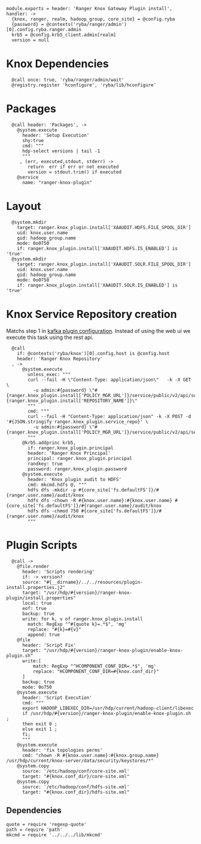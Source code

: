 
    module.exports = header: 'Ranger Knox Gateway Plugin install', handler: ->
      {knox, ranger, realm, hadoop_group, core_site} = @config.ryba
      {password} = @contexts('ryba/ranger/admin')[0].config.ryba.ranger.admin
      krb5 = @config.krb5_client.admin[realm]
      version = null

# Knox Dependencies

      @call once: true, 'ryba/ranger/admin/wait'
      @registry.register 'hconfigure', 'ryba/lib/hconfigure'

# Packages

      @call header: 'Packages', ->
        @system.execute
          header: 'Setup Execution'
          shy:true
          cmd: """
          hdp-select versions | tail -1
          """
         , (err, executed,stdout, stderr) ->
            return  err if err or not executed
            version = stdout.trim() if executed
        @service
          name: "ranger-knox-plugin"

# Layout

      @system.mkdir
        target: ranger.knox_plugin.install['XAAUDIT.HDFS.FILE_SPOOL_DIR']
        uid: knox.user.name
        gid: hadoop_group.name
        mode: 0o0750
        if: ranger.knox_plugin.install['XAAUDIT.HDFS.IS_ENABLED'] is 'true'
      @system.mkdir
        target: ranger.knox_plugin.install['XAAUDIT.SOLR.FILE_SPOOL_DIR']
        uid: knox.user.name
        gid: hadoop_group.name
        mode: 0o0750
        if: ranger.knox_plugin.install['XAAUDIT.SOLR.IS_ENABLED'] is 'true'

# Knox Service Repository creation
Matchs step 1 in [kafka plugin configuration][kafka-plugin]. Instead of using the web ui
we execute this task using the rest api.

      @call
        if: @contexts('ryba/knox')[0].config.host is @config.host
        header: 'Ranger Knox Repository'
      , ->
          @system.execute
            unless_exec: """
            curl --fail -H \"Content-Type: application/json\"   -k -X GET  \
              -u admin:#{password} \"#{ranger.knox_plugin.install['POLICY_MGR_URL']}/service/public/v2/api/service/name/#{ranger.knox_plugin.install['REPOSITORY_NAME']}\"
            """
            cmd: """
            curl --fail -H "Content-Type: application/json" -k -X POST -d '#{JSON.stringify ranger.knox_plugin.service_repo}' \
              -u admin:#{password} \"#{ranger.knox_plugin.install['POLICY_MGR_URL']}/service/public/v2/api/service/\"
            """
          @krb5.addprinc krb5,
            if: ranger.knox_plugin.principal
            header: 'Ranger Knox Principal'
            principal: ranger.knox_plugin.principal
            randkey: true
            password: ranger.knox_plugin.password
          @system.execute
            header: 'Knox plugin audit to HDFS'
            cmd: mkcmd.hdfs @, """
            hdfs dfs -mkdir -p #{core_site['fs.defaultFS']}/#{ranger.user.name}/audit/knox
            hdfs dfs -chown -R #{knox.user.name}:#{knox.user.name} #{core_site['fs.defaultFS']}/#{ranger.user.name}/audit/knox
            hdfs dfs -chmod 750 #{core_site['fs.defaultFS']}/#{ranger.user.name}/audit/knox
            """

# Plugin Scripts 

      @call ->
        @file.render
          header: 'Scripts rendering'
          if: -> version?
          source: "#{__dirname}/../../resources/plugin-install.properties.j2"
          target: "/usr/hdp/#{version}/ranger-knox-plugin/install.properties"
          local: true
          eof: true
          backup: true
          write: for k, v of ranger.knox_plugin.install
            match: RegExp "^#{quote k}=.*$", 'mg'
            replace: "#{k}=#{v}"
            append: true
        @file
          header: 'Script Fix'
          target: "/usr/hdp/#{version}/ranger-knox-plugin/enable-knox-plugin.sh"
          write:[
              match: RegExp "^HCOMPONENT_CONF_DIR=.*$", 'mg'
              replace: "HCOMPONENT_CONF_DIR=#{knox.conf_dir}"
          ]
          backup: true
          mode: 0o750
        @system.execute
          header: 'Script Execution'
          cmd: """
          export HADOOP_LIBEXEC_DIR=/usr/hdp/current/hadoop-client/libexec
          if /usr/hdp/#{version}/ranger-knox-plugin/enable-knox-plugin.sh ;
          then exit 0 ;
          else exit 1 ;
          fi;
          """
        @system.execute
          header: 'fix topologies perms'
          cmd: "chown -R #{knox.user.name}:#{knox.group.name} /usr/hdp/current/knox-server/data/security/keystores/*"
        @system.copy
          source: '/etc/hadoop/conf/core-site.xml'
          target: "#{knox.conf_dir}/core-site.xml"
        @system.copy
          source: '/etc/hadoop/conf/hdfs-site.xml'
          target: "#{knox.conf_dir}/hdfs-site.xml"

## Dependencies

    quote = require 'regexp-quote'
    path = require 'path'
    mkcmd = require '../../../lib/mkcmd'

[kafka-plugin]:(https://docs.hortonworks.com/HDPDocuments/HDP2/HDP-2.4.0/bk_installing_manually_book/content/installing_ranger_plugins.html#installing_ranger_yarn_plugin)
